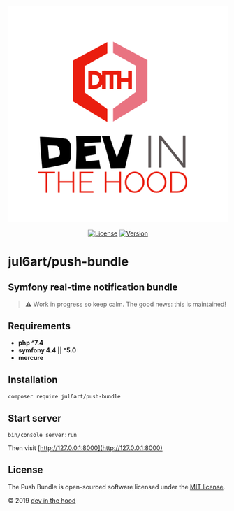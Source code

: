 <p align="center">
    <a href="https://devinthehood.com"><img src="https://github.com/jul6art/symfony-skeleton/blob/master/assets/img/devinthehood.png?raw=true" alt="logo dev in the hood"></a>
</p>

<p align="center">
    <a href="https://opensource.org/licenses/MIT" target="_blank"><img src="https://img.shields.io/badge/License-MIT-yellow.svg" alt="License"></a>
    <a href="https://github.com/jul6art/symfony-skeleton" target="_blank"><img src="https://img.shields.io/static/v1?label=stable&message=v1+coming+soon&color=orange" alt="Version"></a>
</p>

jul6art/push-bundle
===================
Symfony real-time notification bundle
-------------------------------------

> :warning: Work in progress so keep calm. The good news: this is maintained!

Requirements
------------

* **php ^7.4**
* **symfony 4.4 || ^5.0**
* **mercure**

Installation
------------

```console
composer require jul6art/push-bundle
```

Start server
------------

```console
bin/console server:run
```

Then visit [http://127.0.0.1:8000](http://127.0.0.1:8000)

License
-------

The Push Bundle is open-sourced software licensed under the [MIT license](https://opensource.org/licenses/MIT).

&copy; 2019 [dev in the hood](https://devinthehood.com)
